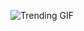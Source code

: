 
<!-- GIF_SECTION -->
![Trending GIF](https://media3.giphy.com/media/v1.Y2lkPThiYjIxNzcyb2FhN2hwaW5qY292dXkwMWNlcjV1OWxsa3ptM2pkNHVhdWxraGg2NiZlcD12MV9naWZzX3NlYXJjaCZjdD1n/L1R1tvI9svkIWwpVYr/giphy.gif)
<!-- END_GIF_SECTION -->
